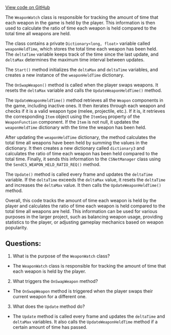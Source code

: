 [View code on GitHub](https://github.com/TieHaxJan/Brick-Force/Assembly-CSharp\WeaponWatch.cs)

The `WeaponWatch` class is responsible for tracking the amount of time that each weapon in the game is held by the player. This information is then used to calculate the ratio of time each weapon is held compared to the total time all weapons are held. 

The class contains a private `Dictionary<long, float>` variable called `weaponHeldTime`, which stores the total time each weapon has been held. The `deltaTime` variable keeps track of the time since the last update, and `deltaMax` determines the maximum time interval between updates.

The `Start()` method initializes the `deltaMax` and `deltaTime` variables, and creates a new instance of the `weaponHeldTime` dictionary.

The `OnSwapWeapon()` method is called when the player swaps weapons. It resets the `deltaMax` variable and calls the `UpdateWeaponHeldTime()` method.

The `UpdateWeaponHeldTime()` method retrieves all the `Weapon` components in the game, including inactive ones. It then iterates through each weapon and checks if it is a valid weapon type (melee, projectile, etc.). If it is, it retrieves the corresponding `Item` object using the `ItemSeq` property of the `WeaponFunction` component. If the `Item` is not null, it updates the `weaponHeldTime` dictionary with the time the weapon has been held.

After updating the `weaponHeldTime` dictionary, the method calculates the total time all weapons have been held by summing the values in the dictionary. It then creates a new dictionary called `dictionary3` and calculates the ratio of time each weapon has been held compared to the total time. Finally, it sends this information to the `CSNetManager` class using the `SendCS_WEAPON_HELD_RATIO_REQ()` method.

The `Update()` method is called every frame and updates the `deltaTime` variable. If the `deltaTime` exceeds the `deltaMax` value, it resets the `deltaTime` and increases the `deltaMax` value. It then calls the `UpdateWeaponHeldTime()` method.

Overall, this code tracks the amount of time each weapon is held by the player and calculates the ratio of time each weapon is held compared to the total time all weapons are held. This information can be used for various purposes in the larger project, such as balancing weapon usage, providing statistics to the player, or adjusting gameplay mechanics based on weapon popularity.
## Questions: 
 1. What is the purpose of the `WeaponWatch` class?
- The `WeaponWatch` class is responsible for tracking the amount of time that each weapon is held by the player.

2. What triggers the `OnSwapWeapon` method?
- The `OnSwapWeapon` method is triggered when the player swaps their current weapon for a different one.

3. What does the `Update` method do?
- The `Update` method is called every frame and updates the `deltaTime` and `deltaMax` variables. It also calls the `UpdateWeaponHeldTime` method if a certain amount of time has passed.